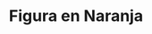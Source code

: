 ---
title: "Figura en Naranja"
description: "Esta pieza es un estudio de presencia. El personaje, de piel azul profunda, se recorta contra un fondo vibrante como si emergiera de un sueño gráfico. La tela crema con acento naranja cae como una declaración silenciosa, una mezcla de tradición y modernidad. Quise explorar el poder del contraste, de cómo una figura puede hablar sin palabras, sostener la mirada del espectador y dejar preguntas flotando en el aire. Es una obra sobre identidad, sobre lo que mostramos y lo que ocultamos."
image: "@assets/projects/11.webp"
---
